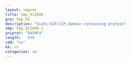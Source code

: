 ```yaml
---
layout: smgene
title: Smp_012680
grp: Smp_01
description: "Sushi:SCR:CCP,domain containing protein"
smp: Smp_012680.1
uniprot: "G4V9F4"
length:   930
cdd: "ns"
kk: ns
categories: sm
---
```

